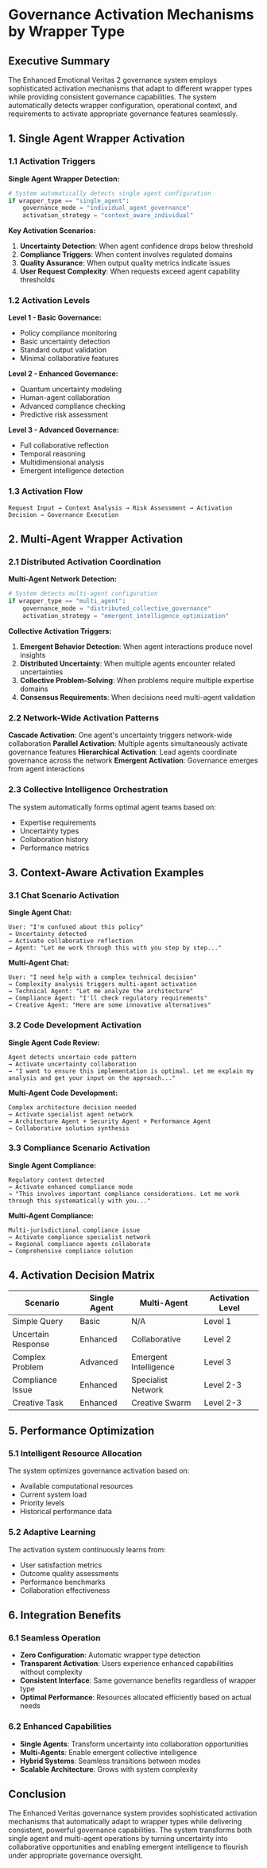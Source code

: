 # Governance Activation Mechanisms by Wrapper Type

## Executive Summary

The Enhanced Emotional Veritas 2 governance system employs sophisticated activation mechanisms that adapt to different wrapper types while providing consistent governance capabilities. The system automatically detects wrapper configuration, operational context, and requirements to activate appropriate governance features seamlessly.

## 1. Single Agent Wrapper Activation

### 1.1 Activation Triggers

**Single Agent Wrapper Detection:**
```python
# System automatically detects single agent configuration
if wrapper_type == "single_agent":
    governance_mode = "individual_agent_governance"
    activation_strategy = "context_aware_individual"
```

**Key Activation Scenarios:**

1. **Uncertainty Detection**: When agent confidence drops below threshold
2. **Compliance Triggers**: When content involves regulated domains
3. **Quality Assurance**: When output quality metrics indicate issues
4. **User Request Complexity**: When requests exceed agent capability thresholds

### 1.2 Activation Levels

**Level 1 - Basic Governance:**
- Policy compliance monitoring
- Basic uncertainty detection
- Standard output validation
- Minimal collaborative features

**Level 2 - Enhanced Governance:**
- Quantum uncertainty modeling
- Human-agent collaboration
- Advanced compliance checking
- Predictive risk assessment

**Level 3 - Advanced Governance:**
- Full collaborative reflection
- Temporal reasoning
- Multidimensional analysis
- Emergent intelligence detection

### 1.3 Activation Flow

```
Request Input → Context Analysis → Risk Assessment → Activation Decision → Governance Execution
```

## 2. Multi-Agent Wrapper Activation

### 2.1 Distributed Activation Coordination

**Multi-Agent Network Detection:**
```python
# System detects multi-agent configuration
if wrapper_type == "multi_agent":
    governance_mode = "distributed_collective_governance"
    activation_strategy = "emergent_intelligence_optimization"
```

**Collective Activation Triggers:**

1. **Emergent Behavior Detection**: When agent interactions produce novel insights
2. **Distributed Uncertainty**: When multiple agents encounter related uncertainties
3. **Collective Problem-Solving**: When problems require multiple expertise domains
4. **Consensus Requirements**: When decisions need multi-agent validation

### 2.2 Network-Wide Activation Patterns

**Cascade Activation**: One agent's uncertainty triggers network-wide collaboration
**Parallel Activation**: Multiple agents simultaneously activate governance features
**Hierarchical Activation**: Lead agents coordinate governance across the network
**Emergent Activation**: Governance emerges from agent interactions

### 2.3 Collective Intelligence Orchestration

The system automatically forms optimal agent teams based on:
- Expertise requirements
- Uncertainty types
- Collaboration history
- Performance metrics

## 3. Context-Aware Activation Examples

### 3.1 Chat Scenario Activation

**Single Agent Chat:**
```
User: "I'm confused about this policy"
→ Uncertainty detected
→ Activate collaborative reflection
→ Agent: "Let me work through this with you step by step..."
```

**Multi-Agent Chat:**
```
User: "I need help with a complex technical decision"
→ Complexity analysis triggers multi-agent activation
→ Technical Agent: "Let me analyze the architecture"
→ Compliance Agent: "I'll check regulatory requirements"
→ Creative Agent: "Here are some innovative alternatives"
```

### 3.2 Code Development Activation

**Single Agent Code Review:**
```
Agent detects uncertain code pattern
→ Activate uncertainty collaboration
→ "I want to ensure this implementation is optimal. Let me explain my analysis and get your input on the approach..."
```

**Multi-Agent Code Development:**
```
Complex architecture decision needed
→ Activate specialist agent network
→ Architecture Agent + Security Agent + Performance Agent
→ Collaborative solution synthesis
```

### 3.3 Compliance Scenario Activation

**Single Agent Compliance:**
```
Regulatory content detected
→ Activate enhanced compliance mode
→ "This involves important compliance considerations. Let me work through this systematically with you..."
```

**Multi-Agent Compliance:**
```
Multi-jurisdictional compliance issue
→ Activate compliance specialist network
→ Regional compliance agents collaborate
→ Comprehensive compliance solution
```

## 4. Activation Decision Matrix

| Scenario | Single Agent | Multi-Agent | Activation Level |
|----------|--------------|-------------|------------------|
| Simple Query | Basic | N/A | Level 1 |
| Uncertain Response | Enhanced | Collaborative | Level 2 |
| Complex Problem | Advanced | Emergent Intelligence | Level 3 |
| Compliance Issue | Enhanced | Specialist Network | Level 2-3 |
| Creative Task | Enhanced | Creative Swarm | Level 2-3 |

## 5. Performance Optimization

### 5.1 Intelligent Resource Allocation

The system optimizes governance activation based on:
- Available computational resources
- Current system load
- Priority levels
- Historical performance data

### 5.2 Adaptive Learning

The activation system continuously learns from:
- User satisfaction metrics
- Outcome quality assessments
- Performance benchmarks
- Collaboration effectiveness

## 6. Integration Benefits

### 6.1 Seamless Operation

- **Zero Configuration**: Automatic wrapper type detection
- **Transparent Activation**: Users experience enhanced capabilities without complexity
- **Consistent Interface**: Same governance benefits regardless of wrapper type
- **Optimal Performance**: Resources allocated efficiently based on actual needs

### 6.2 Enhanced Capabilities

- **Single Agents**: Transform uncertainty into collaboration opportunities
- **Multi-Agents**: Enable emergent collective intelligence
- **Hybrid Systems**: Seamless transitions between modes
- **Scalable Architecture**: Grows with system complexity

## Conclusion

The Enhanced Veritas governance system provides sophisticated activation mechanisms that automatically adapt to wrapper types while delivering consistent, powerful governance capabilities. The system transforms both single agent and multi-agent operations by turning uncertainty into collaborative opportunities and enabling emergent intelligence to flourish under appropriate governance oversight.

